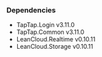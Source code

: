 ### Dependencies

- TapTap.Login v3.11.0
- TapTap.Common v3.11.0
- LeanCloud.Realtime v0.10.11
- LeanCloud.Storage v0.10.11